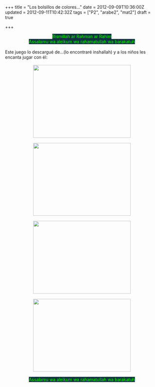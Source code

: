 +++
title = "Los bolsillos de colores..."
date = 2012-09-09T10:36:00Z
updated = 2012-09-11T10:42:32Z
tags = ["P2", "arabe2", "mat2"]
draft = true

+++

<div dir="ltr" style="text-align: left;" trbidi="on"><div style="text-align: center;"><span style="background-color: #0c343d; color: lime;">Bismillah ar Rahman ar Rahim</span></div><div style="text-align: center;"><span style="background-color: #0c343d; color: lime;">Assalamu wa aleikum wa rahamatullah wa barakatuh</span></div><br />Este juego lo descargué de...(lo encontraré inshallah) y a los niños les encanta jugar con él:<br /><br /><div class="separator" style="clear: both; text-align: center;"><a href="http://4.bp.blogspot.com/-xS1mgHEtWos/UEDG8-uG10I/AAAAAAAABnw/50r0ycZzo-8/s1600/DSC02981.JPG" imageanchor="1" style="margin-left: 1em; margin-right: 1em;"><img border="0" height="238" src="http://4.bp.blogspot.com/-xS1mgHEtWos/UEDG8-uG10I/AAAAAAAABnw/50r0ycZzo-8/s320/DSC02981.JPG" width="320" /></a></div><br /><div class="separator" style="clear: both; text-align: center;"><a href="http://2.bp.blogspot.com/-jtS581fHIag/UEDHBgyO6HI/AAAAAAAABn4/u82X1h_vsH4/s1600/DSC02982.JPG" imageanchor="1" style="margin-left: 1em; margin-right: 1em;"><img border="0" height="238" src="http://2.bp.blogspot.com/-jtS581fHIag/UEDHBgyO6HI/AAAAAAAABn4/u82X1h_vsH4/s320/DSC02982.JPG" width="320" /></a></div><br /><div class="separator" style="clear: both; text-align: center;"><a href="http://2.bp.blogspot.com/-ta2_KmaTEFQ/UEDHINhDmJI/AAAAAAAABoA/FsFPyECPNmo/s1600/DSC03041.JPG" imageanchor="1" style="margin-left: 1em; margin-right: 1em;"><img border="0" height="238" src="http://2.bp.blogspot.com/-ta2_KmaTEFQ/UEDHINhDmJI/AAAAAAAABoA/FsFPyECPNmo/s320/DSC03041.JPG" width="320" /></a></div><br /><div class="separator" style="clear: both; text-align: center;"><a href="http://2.bp.blogspot.com/-01bHYM92n_4/UEDHOS47JnI/AAAAAAAABoI/MBbKbDZ8ycQ/s1600/DSC03042.JPG" imageanchor="1" style="margin-left: 1em; margin-right: 1em;"><img border="0" height="238" src="http://2.bp.blogspot.com/-01bHYM92n_4/UEDHOS47JnI/AAAAAAAABoI/MBbKbDZ8ycQ/s320/DSC03042.JPG" width="320" /></a></div><div class="separator" style="clear: both; text-align: center;"><span style="background-color: #0c343d; color: lime;"><br /></span></div><div class="separator" style="clear: both; text-align: center;"><span style="background-color: #0c343d; color: lime;">Assalamu wa aleikum wa rahamatullah wa barakatuh</span></div></div>
